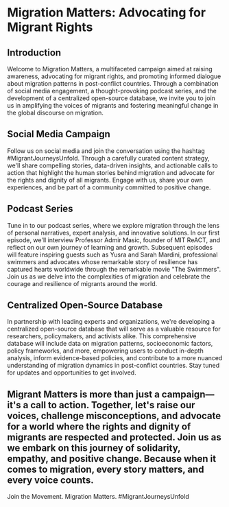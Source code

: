 # Migration Matters: Advocating for Migrant Rights

## Introduction
Welcome to Migration Matters, a multifaceted campaign aimed at raising awareness, advocating for migrant rights, and promoting informed dialogue about migration patterns in post-conflict countries. Through a combination of social media engagement, a thought-provoking podcast series, and the development of a centralized open-source database, we invite you to join us in amplifying the voices of migrants and fostering meaningful change in the global discourse on migration.

## Social Media Campaign
Follow us on social media and join the conversation using the hashtag #MigrantJourneysUnfold. Through a carefully curated content strategy, we'll share compelling stories, data-driven insights, and actionable calls to action that highlight the human stories behind migration and advocate for the rights and dignity of all migrants. Engage with us, share your own experiences, and be part of a community committed to positive change.

## Podcast Series
Tune in to our podcast series, where we explore migration through the lens of personal narratives, expert analysis, and innovative solutions. In our first episode, we'll interview Professor Admir Masic, founder of MIT ReACT, and reflect on our own journey of learning and growth. Subsequent episodes will feature inspiring guests such as Yusra and Sarah Mardini, professional swimmers and advocates whose remarkable story of resilience has captured hearts worldwide through the remarkable movie "The Swimmers". Join us as we delve into the complexities of migration and celebrate the courage and resilience of migrants around the world.

## Centralized Open-Source Database
In partnership with leading experts and organizations, we're developing a centralized open-source database that will serve as a valuable resource for researchers, policymakers, and activists alike. This comprehensive database will include data on migration patterns, socioeconomic factors, policy frameworks, and more, empowering users to conduct in-depth analysis, inform evidence-based policies, and contribute to a more nuanced understanding of migration dynamics in post-conflict countries. Stay tuned for updates and opportunities to get involved.


## Migrant Matters is more than just a campaign—it's a call to action. Together, let's raise our voices, challenge misconceptions, and advocate for a world where the rights and dignity of migrants are respected and protected. Join us as we embark on this journey of solidarity, empathy, and positive change. Because when it comes to migration, every story matters, and every voice counts.

Join the Movement. Migration Matters. #MigrantJourneysUnfold